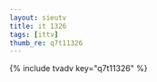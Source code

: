 ```yaml
--- 
layout: sieutv
title: it 1326
tags: [ittv]
thumb_re: q7t11326
---
```

{% include tvadv key="q7t11326" %} 
